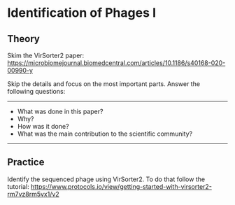 # Identification of Phages I

## Theory

Skim the VirSorter2 paper: https://microbiomejournal.biomedcentral.com/articles/10.1186/s40168-020-00990-y

Skip the details and focus on the most important parts. Answer the following questions:

----

- What was done in this paper?
- Why?
- How was it done?
- What was the main contribution to the scientific community?

----

## Practice 

Identify the sequenced phage using VirSorter2. To do that follow the tutorial: https://www.protocols.io/view/getting-started-with-virsorter2-rm7vz8rm5vx1/v2
